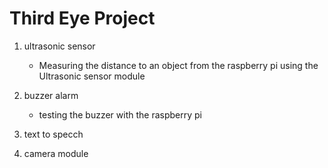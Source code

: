 # Third Eye Project

1. ultrasonic sensor
   - Measuring the distance to an object from the raspberry pi
     using the Ultrasonic sensor module
  
2. buzzer alarm 
   -  testing the buzzer with the raspberry pi
  
3. text to specch
4. camera module
